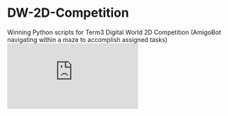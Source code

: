 # DW-2D-Competition
Winning Python scripts for Term3 Digital World 2D Competition (AmigoBot navigating within a maze to accomplish assigned tasks)
![Certificate](https://github.com/Sven-Siyuan-Wang/DW-2D-Competition/blob/master/certificate.pdf)

